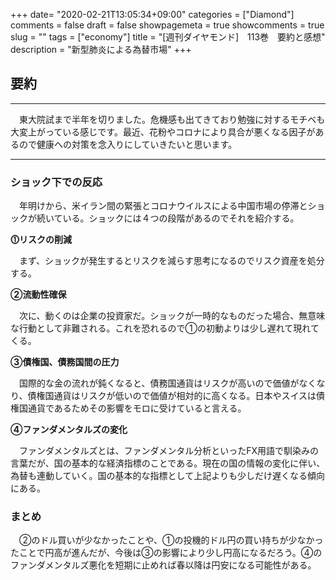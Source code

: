 +++
date= "2020-02-21T13:05:34+09:00"
categories = ["Diamond"]
comments = false
draft = false
showpagemeta = true
showcomments = true
slug = ""
tags = ["economy"]
title = "[週刊ダイヤモンド]　113巻　要約と感想"
description = "新型肺炎による為替市場"
+++

## **要約**
***

　東大院試まで半年を切りました。危機感も出てきており勉強に対するモチベも大変上がっている感じです。最近、花粉やコロナにより具合が悪くなる因子があるので健康への対策を念入りにしていきたいと思います。

***

### **ショック下での反応**

　年明けから、米イラン間の緊張とコロナウイルスによる中国市場の停滞とショックが続いている。ショックには４つの段階があるのでそれを紹介する。

**⓵リスクの削減**

　まず、ショックが発生するとリスクを減らす思考になるのでリスク資産を処分する。

**②流動性確保**

　次に、動くのは企業の投資家だ。ショックが一時的なものだった場合、無意味な行動として非難される。これを恐れるので①の初動よりは少し遅れて現れてくる。

**③債権国、債務国間の圧力**

　国際的な金の流れが鈍くなると、債務国通貨はリスクが高いので価値がなくなり、債権国通貨はリスクが低いので価値が相対的に高くなる。日本やスイスは債権国通貨であるためその影響をモロに受けていると言える。
　

**④ファンダメンタルズの変化**

　ファンダメンタルズとは、ファンダメンタル分析といったFX用語で馴染みの言葉だが、国の基本的な経済指標のことである。現在の国の情報の変化に伴い、為替も連動していく。国の基本的な指標として上記よりも少しだけ遅くなる傾向にある。

### まとめ


　②のドル買いが少なかったことや、①の投機的ドル円の買い持ちが少なかったことで円高が進んだが、今後は③の影響により少し円高になるだろう。④のファンダメンタルズ悪化を短期に止めれば春以降は円安になる可能性がある。

